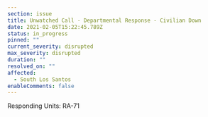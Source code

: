 ```yaml
---
section: issue
title: Unwatched Call - Departmental Response - Civilian Down
date: 2021-02-05T15:22:45.789Z
status: in_progress
pinned: ""
current_severity: disrupted
max_severity: disrupted
duration: ""
resolved_on: ""
affected:
  - South Los Santos
enableComments: false
---
```

Responding Units: RA-71